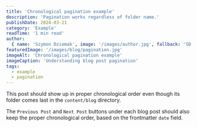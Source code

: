 ```yaml
---
title: 'Chronological pagination example'
description: 'Pagination works regardless of folder name.'
publishDate: 2024-03-21
category: 'Example'
readTime: '1 min read'
author:
  { name: 'Szymon Dziemak', image: '/images/author.jpg', fallback: 'SD', bio: 'Software Developer' }
featuredImage: '/images/blog/pagination.jpg'
imageAlt: 'Chronological pagination example'
imageCaption: 'Understanding blog post pagination'
tags:
  - example
  - pagination
---
```


This post should show up in proper chronological order even though its folder comes last in the `content/blog` directory.

The `Previous Post` and `Next Post` buttons under each blog post should also keep the proper chronological order, based on the frontmatter `date` field.
